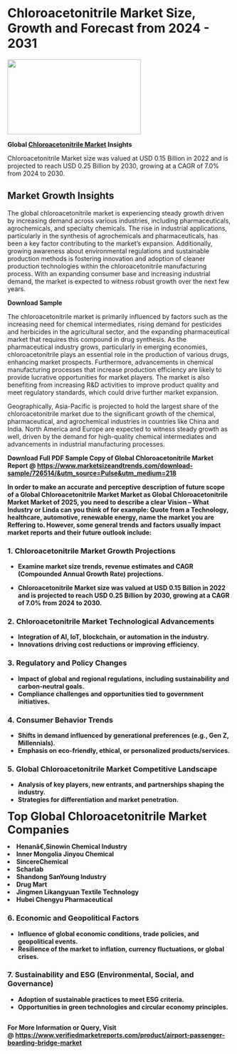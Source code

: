 <H1>Chloroacetonitrile Market Size, Growth and Forecast from 2024 - 2031</H1><img class="aligncenter size-medium wp-image-584254" src="https://thirdeyenews.in/wp-content/uploads/2024/09/Global-Market-Research-300x168.jpeg" alt="" width="300" height="168" /><p><strong>Global&nbsp;<a href="https://www.marketsizeandtrends.com/download-sample/726514/&amp;utm_source=Pulse&amp;utm_medium=218">Chloroacetonitrile Market</a> Insights</strong></p><p>Chloroacetonitrile Market size was valued at USD 0.15 Billion in 2022 and is projected to reach USD 0.25 Billion by 2030, growing at a CAGR of 7.0% from 2024 to 2030.</p><p><h2>Market Growth Insights</h2> <p>The global chloroacetonitrile market is experiencing steady growth driven by increasing demand across various industries, including pharmaceuticals, agrochemicals, and specialty chemicals. The rise in industrial applications, particularly in the synthesis of agrochemicals and pharmaceuticals, has been a key factor contributing to the market’s expansion. Additionally, growing awareness about environmental regulations and sustainable production methods is fostering innovation and adoption of cleaner production technologies within the chloroacetonitrile manufacturing process. With an expanding consumer base and increasing industrial demand, the market is expected to witness robust growth over the next few years.</p> <p><strong>Download Sample</strong></p> <p>The chloroacetonitrile market is primarily influenced by factors such as the increasing need for chemical intermediates, rising demand for pesticides and herbicides in the agricultural sector, and the expanding pharmaceutical market that requires this compound in drug synthesis. As the pharmaceutical industry grows, particularly in emerging economies, chloroacetonitrile plays an essential role in the production of various drugs, enhancing market prospects. Furthermore, advancements in chemical manufacturing processes that increase production efficiency are likely to provide lucrative opportunities for market players. The market is also benefiting from increasing R&D activities to improve product quality and meet regulatory standards, which could drive further market expansion.</p> <p>Geographically, Asia-Pacific is projected to hold the largest share of the chloroacetonitrile market due to the significant growth of the chemical, pharmaceutical, and agrochemical industries in countries like China and India. North America and Europe are expected to witness steady growth as well, driven by the demand for high-quality chemical intermediates and advancements in industrial manufacturing processes.</p> <p><strong></p><p><span class=""><strong>Download Full PDF Sample Copy of Global Chloroacetonitrile Market Report</strong> @ <a href="https://www.marketsizeandtrends.com/download-sample/726514/&amp;utm_source=Pulse&amp;utm_medium=218" target="_blank">https://www.marketsizeandtrends.com/download-sample/726514/&amp;utm_source=Pulse&amp;utm_medium=218</a></span></p><p>In order to make an accurate and perceptive description of future scope of a Global&nbsp;Chloroacetonitrile Market Market as Global&nbsp;Chloroacetonitrile Market Market of 2025, you need to describe a clear Vision &ndash; What Industry or Linda can you think of for example: Quote from a Technology, healthcare, automotive, renewable energy, name the market you are Reffering to. However, some general trends and factors usually impact market reports and their future outlook include:</p><h3>1.&nbsp;<strong>Chloroacetonitrile Market Growth Projections</strong></h3><ul><li>Examine market size trends, revenue estimates and CAGR (Compounded Annual Growth Rate) projections.</li><li><p>Chloroacetonitrile Market size was valued at USD 0.15 Billion in 2022 and is projected to reach USD 0.25 Billion by 2030, growing at a CAGR of 7.0% from 2024 to 2030.</p></li></ul><h3>2.&nbsp;<strong>Chloroacetonitrile Market Technological Advancements</strong></h3><ul><li>Integration of AI, IoT, blockchain, or automation in the industry.</li><li>Innovations driving cost reductions or improving efficiency.</li></ul><h3>3.&nbsp;<strong>Regulatory and Policy Changes</strong></h3><ul><li>Impact of global and regional regulations, including sustainability and carbon-neutral goals.</li><li>Compliance challenges and opportunities tied to government initiatives.</li></ul><h3>4.&nbsp;<strong>Consumer Behavior Trends</strong></h3><ul><li>Shifts in demand influenced by generational preferences (e.g., Gen Z, Millennials).</li><li>Emphasis on eco-friendly, ethical, or personalized products/services.</li></ul><h3>5.&nbsp;<strong>Global Chloroacetonitrile Market Competitive Landscape</strong></h3><ul><li>Analysis of key players, new entrants, and partnerships shaping the industry.</li><li>Strategies for differentiation and market penetration.</li></ul><p data-pm-slice="1 1 []"><span style="color: inherit; font-family: inherit; font-size: 25px;">Top Global Chloroacetonitrile Market Companies</span></p><div class="" data-test-id=""><p><li>Henanâ€‚Sinowin Chemical Industry</li><li> Inner Mongolia Jinyou Chemical</li><li> SincereChemical</li><li> Scharlab</li><li> Shandong SanYoung Industry</li><li> Drug Mart</li><li> Jingmen Likangyuan Textile Technology</li><li> Hubei Chengyu Pharmaceutical</li></p></div><h3>6.&nbsp;<strong>Economic and Geopolitical Factors</strong></h3><ul><li>Influence of global economic conditions, trade policies, and geopolitical events.</li><li>Resilience of the market to inflation, currency fluctuations, or global crises.</li></ul><h3>7.&nbsp;<strong>Sustainability and ESG (Environmental, Social, and Governance)</strong></h3><ul><li>Adoption of sustainable practices to meet ESG criteria.</li><li>Opportunities in green technologies and circular economy principles.</li></ul><h2><strong style="font-size: 14px;">For More Information or Query, Visit @&nbsp;</strong><a style="background-color: #ffffff; font-size: 14px;" href="https://www.marketsizeandtrends.com/report/chloroacetonitrile-market/" target="_blank">https://www.verifiedmarketreports.com/product/airport-passenger-boarding-bridge-market</a></h2>

